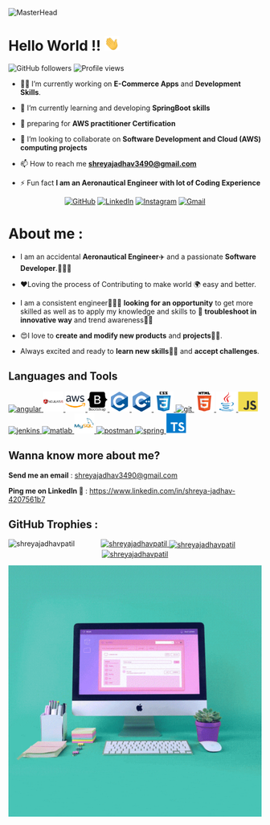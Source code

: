 
![MasterHead ](https://www.bing.com/th/id/OGC.e358799227826cfa87b038c2bb84381e?pid=1.7&rurl=https%3a%2f%2fcdn.dribbble.com%2fusers%2f1063314%2fscreenshots%2f3020974%2ftdsocial_dribbble.gif&ehk=gWbAtoMKa6IBNQrdlgIcRclhLHbFvn0hqtM7wQI%2fQrI%3d) 

  
# Hello World !! <img src="https://github.com/Shreyajadhavpatil/Shreyajadhavpatil/blob/main/Assets/Hi.gif" width="30px">


<link href="style.css" rel="stylesheet"></link>



<!-- Followers -->
![GitHub followers](https://img.shields.io/github/followers/Shreyajadhavpatil?style=flat&label=FOLLOWERS) 
![Profile views](https://gpvc.arturio.dev/shreyajadhavpatil)  


- 👨‍💻 I’m currently working on **E-Commerce Apps** and **Development Skills**.

- 🔭 I’m currently learning and developing **SpringBoot skills**

- 🌱 preparing for **AWS practitioner Certification**

- 👯 I’m looking to collaborate on **Software Development and Cloud (AWS) computing projects**

- 📫 How to reach me **shreyajadhav3490@gmail.com**

- ⚡ Fun fact **I am an Aeronautical Engineer with lot of Coding Experience**

<p align="center">
	<a href="https://github.com/Shreyajadhavpatil" target="_blank"><img src="https://img.icons8.com/bubbles/50/000000/github.png" alt="GitHub"/></a>
	<a href="https://www.linkedin.com/in/shreya-jadhav-4207561b7" target="_blank"><img src="https://img.icons8.com/bubbles/50/000000/linkedin.png" alt="LinkedIn"/></a>
	<a href="https://www.instagram.com/_shree_017_/" target="_blank"><img src="https://img.icons8.com/bubbles/50/000000/instagram.png" alt="Instagram"/></a>
	<a href="mailto:shreyajadhav3490@gmail.com" target="_blank"><img src="https://img.icons8.com/bubbles/50/000000/gmail.png" alt="Gmail"/></a>
</p>


# **About me** :

- I am an accidental **Aeronautical Engineer**✈️ and a passionate **Software Developer**.👩🏻‍💻 
 - ❤️Loving the process of Contributing to make world 🌍 easy and better.
- I am a consistent engineer👩🏻‍💻  **looking for an opportunity** to get more skilled as well as to apply my knowledge and skills to 🎯 **troubleshoot in innovative way** and trend awareness🕵️‍♀️
- 😍I love to **create and modify new products** and **projects**👨‍💻.

- Always excited and ready to **learn new skills👨‍🎓** and **accept challenges**.





## **Languages and Tools**
<p align="left"> <a href="https://angular.io" target="_blank" rel="noreferrer"> <img src="https://angular.io/assets/images/logos/angular/angular.svg" alt="angular" width="40" height="40"/> </a> <a href="https://angular.io" target="_blank" rel="noreferrer"> <img src="https://raw.githubusercontent.com/devicons/devicon/master/icons/angularjs/angularjs-original-wordmark.svg" alt="angularjs" width="40" height="40"/> </a> <a href="https://aws.amazon.com" target="_blank" rel="noreferrer"> <img src="https://raw.githubusercontent.com/devicons/devicon/master/icons/amazonwebservices/amazonwebservices-original-wordmark.svg" alt="aws" width="40" height="40"/> </a> <a href="https://getbootstrap.com" target="_blank" rel="noreferrer"> <img src="https://raw.githubusercontent.com/devicons/devicon/master/icons/bootstrap/bootstrap-plain-wordmark.svg" alt="bootstrap" width="40" height="40"/> </a> <a href="https://www.cprogramming.com/" target="_blank" rel="noreferrer"> <img src="https://raw.githubusercontent.com/devicons/devicon/master/icons/c/c-original.svg" alt="c" width="40" height="40"/> </a> <a href="https://www.w3schools.com/cpp/" target="_blank" rel="noreferrer"> <img src="https://raw.githubusercontent.com/devicons/devicon/master/icons/cplusplus/cplusplus-original.svg" alt="cplusplus" width="40" height="40"/> </a> <a href="https://www.w3schools.com/css/" target="_blank" rel="noreferrer"> <img src="https://raw.githubusercontent.com/devicons/devicon/master/icons/css3/css3-original-wordmark.svg" alt="css3" width="40" height="40"/> </a> <a href="https://git-scm.com/" target="_blank" rel="noreferrer"> <img src="https://www.vectorlogo.zone/logos/git-scm/git-scm-icon.svg" alt="git" width="40" height="40"/> </a> <a href="https://www.w3.org/html/" target="_blank" rel="noreferrer"> <img src="https://raw.githubusercontent.com/devicons/devicon/master/icons/html5/html5-original-wordmark.svg" alt="html5" width="40" height="40"/> </a> <a href="https://www.java.com" target="_blank" rel="noreferrer"> <img src="https://raw.githubusercontent.com/devicons/devicon/master/icons/java/java-original.svg" alt="java" width="40" height="40"/> </a> <a href="https://developer.mozilla.org/en-US/docs/Web/JavaScript" target="_blank" rel="noreferrer"> <img src="https://raw.githubusercontent.com/devicons/devicon/master/icons/javascript/javascript-original.svg" alt="javascript" width="40" height="40"/> </a> <a href="https://www.jenkins.io" target="_blank" rel="noreferrer"> <img src="https://www.vectorlogo.zone/logos/jenkins/jenkins-icon.svg" alt="jenkins" width="40" height="40"/> </a> <a href="https://www.mathworks.com/" target="_blank" rel="noreferrer"> <img src="https://upload.wikimedia.org/wikipedia/commons/2/21/Matlab_Logo.png" alt="matlab" width="40" height="40"/> </a> <a href="https://www.mysql.com/" target="_blank" rel="noreferrer"> <img src="https://raw.githubusercontent.com/devicons/devicon/master/icons/mysql/mysql-original-wordmark.svg" alt="mysql" width="40" height="40"/> </a> <a href="https://postman.com" target="_blank" rel="noreferrer"> <img src="https://www.vectorlogo.zone/logos/getpostman/getpostman-icon.svg" alt="postman" width="40" height="40"/> </a> <a href="https://spring.io/" target="_blank" rel="noreferrer"> <img src="https://www.vectorlogo.zone/logos/springio/springio-icon.svg" alt="spring" width="40" height="40"/> </a> <a href="https://www.typescriptlang.org/" target="_blank" rel="noreferrer"> <img src="https://raw.githubusercontent.com/devicons/devicon/master/icons/typescript/typescript-original.svg" alt="typescript" width="40" height="40"/> </a> </p>


## **Wanna know more about me?** 
**Send me an email** : shreyajadhav3490@gmail.com

**Ping me on LinkedIn 📲** : <a href="https://www.linkedin.com/in/shreya-jadhav-4207561b7">https://www.linkedin.com/in/shreya-jadhav-4207561b7</a>

## **GitHub Trophies :**
<!-- https://github.com/ryo-ma/github-profile-trophy -->

<p align="center">
  <a href="https://github.com/ryo-ma/github-profile-trophy">
    <img src="https://github-profile-trophy.vercel.app/?username=shreyajadhavpatil" alt="shreyajadhavpatil" />
  </a> 


<a href ="https://github.com/Shreyajadhavpatil" title="Redirect's to Shreyajadhavpatil Github">
<img align="left" src="https://github-readme-stats.vercel.app/api?username=shreyajadhavpatil&show_icons=true&locale=en" alt="shreyajadhavpatil" />
  </a>

<a href ="https://github.com/Shreyajadhavpatil" title="Redirect's to Shreyajadhavpatil Github">
  <img align="center" src="https://github-readme-streak-stats.herokuapp.com/?user=shreyajadhavpatil&" alt="shreyajadhavpatil" />
  </a>


<a href ="https://github.com/Shreyajadhavpatil" title="Redirect's to Shreyajadhavpatil Github">
  <img align="center" src="https://github-readme-stats.vercel.app/api/top-langs?username=shreyajadhavpatil&show_icons=true&locale=en&layout=compact" alt="shreyajadhavpatil" />
  </a>
  



</p>

<p align="center">
<a href="">
 <img align="center" src="https://github.com/Shreyajadhavpatil/Shreyajadhavpatil/blob/main/Assets/thanks.gif" width=1000px height="500px" >
  </p>
                                                                                              




